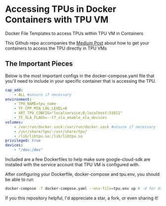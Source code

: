 # Accessing TPUs in Docker Containers with TPU VM
 Docker File Templates to access TPUs within TPU VM in Containers

This Github repo accompanies the [Medium Post](https://trisongz.medium.com/accessing-your-tpus-in-docker-containers-with-tpu-vm-e944f5909dd4) about how to get your containers to access the TPU directly in TPU VMs

## The Important Pieces

Below is the most important configs in the docker-compose.yaml file that you'll need to include in your specific container that is accessing the TPU. 

```yaml
cap_add:
    - ALL #unsure if necessary
environment:
    - TPU_NAME=tpu_name
    - TF_CPP_MIN_LOG_LEVEL=0
    - XRT_TPU_CONFIG="localservice;0;localhost:51011"
    - TF_XLA_FLAGS=--tf_xla_enable_xla_devices
volumes:
    - /var/run/docker.sock:/var/run/docker.sock #unsure if necessary
    - /usr/share/tpu/:/usr/share/tpu/
    - /lib/libtpu.so:/lib/libtpu.so
privileged: true
devices:
    - "/dev:/dev"
```

Included are a few Dockerfiles to help make sure google-cloud-sdk are installed with the service account that TPU VM is configured with.

After configuring your Dockerfile, docker-compose and tpu.env, you should be able to run

```bash
docker-compose -f docker-compose.yaml --env-file=tpu.env up # -d for daemon
```

If you this repository helpful, I'd appreciate a star, a fork, or even sharing it!